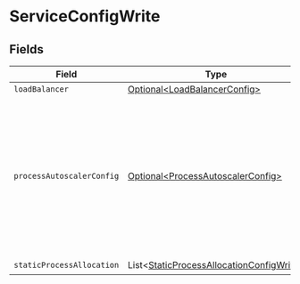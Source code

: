 # ServiceConfigWrite


## Fields

| Field                                                                                                                                                                | Type                                                                                                                                                                 | Required                                                                                                                                                             | Description                                                                                                                                                          |
| -------------------------------------------------------------------------------------------------------------------------------------------------------------------- | -------------------------------------------------------------------------------------------------------------------------------------------------------------------- | -------------------------------------------------------------------------------------------------------------------------------------------------------------------- | -------------------------------------------------------------------------------------------------------------------------------------------------------------------- |
| `loadBalancer`                                                                                                                                                       | [Optional\<LoadBalancerConfig>](../../models/shared/LoadBalancerConfig.md)                                                                                           | :heavy_minus_sign:                                                                                                                                                   | N/A                                                                                                                                                                  |
| `processAutoscalerConfig`                                                                                                                                            | [Optional\<ProcessAutoscalerConfig>](../../models/shared/ProcessAutoscalerConfig.md)                                                                                 | :heavy_minus_sign:                                                                                                                                                   | The configuration for the Process Autoscaler for this application.<br/>Autoscaling must be enabled on a per-region basis.<br/>EXPERIMENTAL - This feature is in closed beta. |
| `staticProcessAllocation`                                                                                                                                            | List\<[StaticProcessAllocationConfigWrite](../../models/shared/StaticProcessAllocationConfigWrite.md)>                                                               | :heavy_check_mark:                                                                                                                                                   | N/A                                                                                                                                                                  |